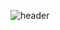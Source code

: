 ![header](https://capsule-render.vercel.app/api?color=gradient&height=400&text=Hello%20I'm%20Đăng&animation=blinking)
